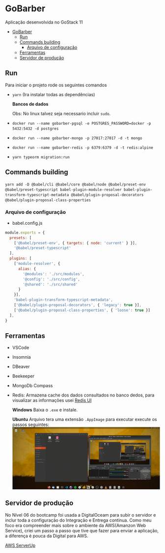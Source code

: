 # GoBarber
Aplicação desenvolvida no GoStack 11

- [GoBarber](#gobarber)
  - [Run](#run)
  - [Commands building](#commands-building)
    - [Arquivo de configuração](#arquivo-de-configuração)
  - [Ferramentas](#ferramentas)
  - [Servidor de produção](#servidor-de-produção)


## Run

Para iniciar o projeto rode os seguintes comandos
- `yarn` (Ira instalar todas as dependências)

  **Bancos de dados**

  Obs: No linux talvez seja necessario incluir `sudo`.

- `docker run --name gobarber-pgsql -e POSTGRES_PASSWORD=docker -p 5432:5432 -d postgres`
- `docker run --name gobarber-mongo -p 27017:27017 -d -t mongo`
- `docker run --name gobarber-redis -p 6379:6379 -d -t redis:alpine`


- `yarn typeorm migration:run`


## Commands building

`yarn add -D @babel/cli @babel/core @babel/node @babel/preset-env @babel/preset-typescript babel-plugin-module-resolver babel-plugin-transform-typescript-metadata @babel/plugin-proposal-decorators @babel/plugin-proposal-class-properties`

### Arquivo de configuração
- babel.config.js
```javascript
module.exports = {
  presets: [
    ['@babel/preset-env', { targets: { node: 'current' } }],
    '@babel/preset-typescript'
  ],
  plugins: [
    ['module-resolver', {
      alias: {
        '@modules': './src/modules',
        '@config': './src/config',
        '@shared': './src/shared'
      }
    }],
    'babel-plugin-transform-typescript-metadata',
    ['@babel/plugin-proposal-decorators', { 'legacy': true }],
    ['@babel/plugin-proposal-class-properties', { 'loose': true }]
  ],
}
```
## Ferramentas
- VSCode
- Insomnia
- DBeaver
- Beekeeper
- MongoDb Compass

- Redis: Armazena cache dos dados consultados no banco dedos, para visualizar as informações usei [Redis UI](https://www.electronjs.org/apps/redis-gui-unofficial)

  **Windows**
  Baixa o `.exe` e instale.

  **Ubuntu**
  Arquivo tera uma extensão `.AppImage` para executar execute os passos seguintes:
  ![sparkless](docs/2021-04-28%2013-45-26.gif)

## Servidor de produção

No Nível 06 do bootcamp foi usada a DigitalOceam para subir o servidor e inclur toda a configuração do Integração e Entrega continua. Como meu foco era compreender mais sobre o ambiente da AWS(Amanzon Web Service), criei um passo a passo que tive que fazer para enviar a aplicação, a diferença é pouca da Digital para AWS.

[AWS ServerUp](docs/AwsServerUp.md)

